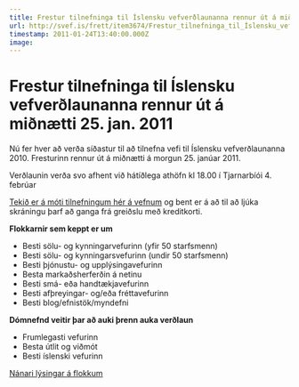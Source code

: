 ```yaml
---
title: Frestur tilnefninga til Íslensku vefverðlaunanna rennur út á miðnætti 25. jan. 2011
url: http://svef.is/frett/item3674/Frestur_tilnefninga_til_Íslensku_vefverðlaunanna_rennur_út_á_miðnætti_25__jan__2011
timestamp: 2011-01-24T13:40:00.000Z
image: 
---
```


# Frestur tilnefninga til Íslensku vefverðlaunanna rennur út á miðnætti 25. jan. 2011

Nú fer hver að verða síðastur til að tilnefna vefi til Íslensku vefverðlaunanna 2010\. Fresturinn rennur út á miðnætti á morgun 25\. janúar 2011.

Verðlaunin verða svo afhent við hátíðlega athöfn kl 18.00 í Tjarnarbíói 4\. febrúar

[Tekið er á móti tilnefningum hér á vefnum](../../../../islensku-vefverdlaunin/tilnefna-vef/) og bent er á að til að ljúka skráningu þarf að ganga frá greiðslu með kreditkorti.  

 **Flokkarnir sem keppt er um**

*   Besti sölu- og kynningarvefurinn (yfir 50 starfsmenn)
*   Besti sölu- og kynningarsvefurinn (undir 50 starfsmenn)
*   Besti þjónustu- og upplýsingavefurinn
*   Besta markaðsherferðin á netinu
*   Besti smá- eða handtækjavefurinn
*   Besti afþreyingar- og/eða fréttavefurinn
*   Besti blog/efnistök/myndefni

**Dómnefnd veitir þar að auki þrenn auka verðlaun**

*   Frumlegasti vefurinn
*   Besta útlit og viðmót
*   Besti íslenski vefurinn

[Nánari lýsingar á flokkum](../../../../islensku-vefverdlaunin/flokkar)
